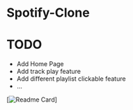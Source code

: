 # Spotify-Clone

# TODO
- Add Home Page
- Add track play feature
- Add different playlist clickable feature
- ...

[![Readme Card](https://github-readme-stats.vercel.app/api/pin/?username=elmirIsmayilov&repo=github-readme-stats&theme=dark&show_icons=true)]
